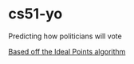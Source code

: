 # cs51-yo
Predicting how politicians will vote

[Based off the Ideal Points algorithm](http://www.cs.columbia.edu/~blei/papers/GerrishBlei2012.pdf)
